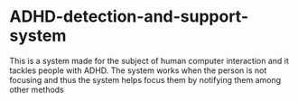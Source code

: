 # ADHD-detection-and-support-system
This is a system made for the subject of human computer interaction and it tackles people with ADHD. The system works when the person is not focusing and thus the system helps focus them by notifying them among other methods
